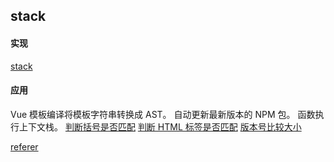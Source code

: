 ## stack

#### 实现

[stack](./stack/stack.js)

#### 应用
Vue 模板编译将模板字符串转换成 AST。
自动更新最新版本的 NPM 包。
函数执行上下文栈。
[判断括号是否匹配](./stack/stack1.js)
[判断 HTML 标签是否匹配](./stack/stack2.js)
[版本号比较大小](./stack/stack3.js)


[referer](https://juejin.cn/post/6984990913118339085#heading-0)